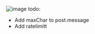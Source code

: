 ![image](https://github.com/maxwalks/ChatApp/assets/78441835/73b0929c-4f8a-4bea-8139-73273606f376)
todo:
- Add maxChar to post.message
- Add ratelimitt
